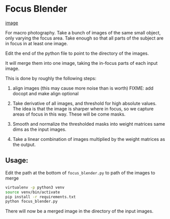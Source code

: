 # Focus Blender

[image](./resources/demo.jpg)

For macro photography.  Take a bunch of images of the same small object, only
varying the focus area.  Take enough so that all parts of the subject are in
focus in at least one image.

Edit the end of the python file to point to the directory of the images.

It will merge them into one image, taking the in-focus parts of each input
image.

This is done by roughly the following steps:

1. align images (this may cause more noise than is worth)
    FIXME: add docopt and make align optional

2. Take derivative of all images, and threshold for high absolute values.  The
   idea is that the image is sharper where in focus, so we capture areas of
   focus in this way.  These will be come masks.

3.  Smooth and normalize the thresholded masks into weight matrices same dims
    as the input images.

4.  Take a linear combination of images multiplied by the weight matrices as
    the output.

## Usage:

Edit the path at the bottom of `focus_blender.py` to path of the images to
merge

```bash
virtualenv -p python3 venv
source venv/bin/activate
pip install -r requirements.txt
python focus_blender.py
```
There will now be a merged image in the directory of the input images.

